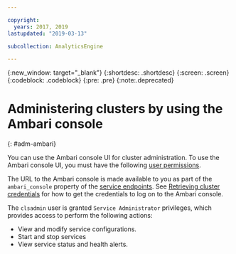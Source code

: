 ```yaml
---

copyright:
  years: 2017, 2019
lastupdated: "2019-03-13"

subcollection: AnalyticsEngine

---
```


<!-- Attribute Definitions -->
{:new_window: target="_blank"}
{:shortdesc: .shortdesc}
{:screen: .screen}
{:codeblock: .codeblock}
{:pre: .pre}
{:note:.deprecated}


# Administering clusters by using the Ambari console
{: #adm-ambari}

You can use the Ambari console UI for cluster administration. To use the Ambari console UI, you must have the following [user permissions](/docs/services/AnalyticsEngine?topic=AnalyticsEngine-grant-permissions).

The URL to the Ambari console is made available to you as part of the `ambari_console` property of the [service endpoints](/docs/services/AnalyticsEngine?topic=AnalyticsEngine-retrieve-endpoints). See [Retrieving cluster credentials](/docs/services/AnalyticsEngine?topic=AnalyticsEngine-retrieve-cluster-credentials) for how to get the credentials to log on to the Ambari console.

The `clsadmin` user is granted `Service Administrator` privileges, which provides access to perform the following actions:

* View and modify service configurations.
* Start and stop services
* View service status and health alerts.
